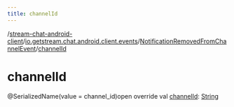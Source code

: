 ```yaml
---
title: channelId
---
```

/[stream-chat-android-client](../../index.md)/[io.getstream.chat.android.client.events](../index.md)/[NotificationRemovedFromChannelEvent](index.md)/[channelId](channelId.md)  
  
  
  
# channelId  
@SerializedName(value = channel_id)open override val [channelId](channelId.md): [String](https://kotlinlang.org/api/latest/jvm/stdlib/kotlin/-string/index.html)
